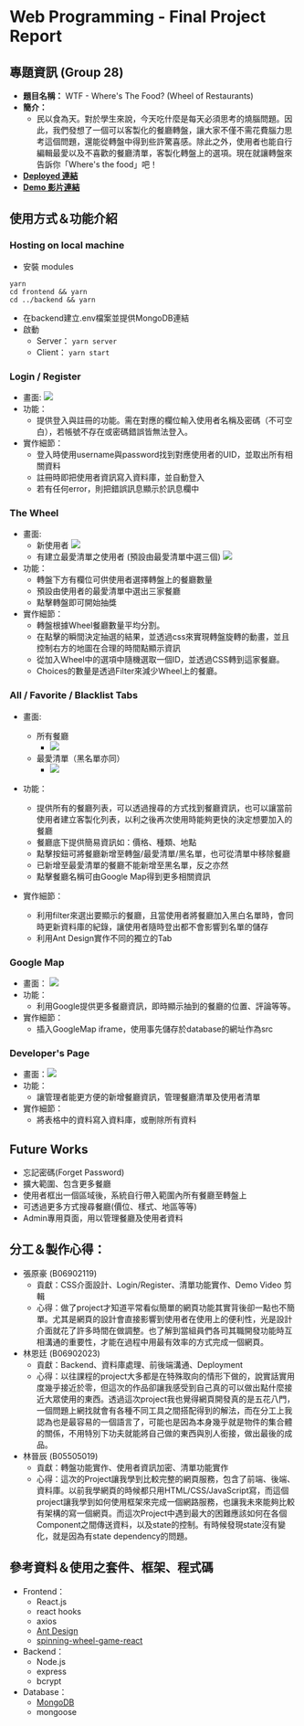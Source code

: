 # Web Programming - Final Project Report
## 專題資訊 (Group 28)
+ **題目名稱：** WTF - Where's The Food? (Wheel of Restaurants)
+ **簡介：**
    + 民以食為天。對於學生來說，今天吃什麼是每天必須思考的燒腦問題。因此，我們發想了一個可以客製化的餐廳轉盤，讓大家不僅不需花費腦力思考這個問題，還能從轉盤中得到些許驚喜感。除此之外，使用者也能自行編輯最愛以及不喜歡的餐廳清單，客製化轉盤上的選項。現在就讓轉盤來告訴你「Where's the food」吧！
+ **[Deployed 連結](https://lin9999.github.io/Wheel-of-Restaurants/)**
+ **[Demo 影片連結](https://www.youtube.com/watch?v=sO03RFtJH7E)**

## 使用方式＆功能介紹
### Hosting on local machine
+ 安裝 modules
```
yarn   
cd frontend && yarn
cd ../backend && yarn
```
+ 在backend建立.env檔案並提供MongoDB連結
+ 啟動
    + Server： ```yarn server```
    + Client： ```yarn start```
### Login / Register
+ 畫面: ![](https://i.imgur.com/xqxWmFk.png)
+ 功能：
    + 提供登入與註冊的功能。需在對應的欄位輸入使用者名稱及密碼（不可空白），若帳號不存在或密碼錯誤皆無法登入。
+ 實作細節：
    + 登入時使用username與password找到對應使用者的UID，並取出所有相關資料
    + 註冊時即把使用者資訊寫入資料庫，並自動登入
    + 若有任何error，則把錯誤訊息顯示於訊息欄中
### The Wheel
+ 畫面:
    + 新使用者
![](https://i.imgur.com/EG2sisK.png)
    + 有建立最愛清單之使用者 (預設由最愛清單中選三個)
![](https://i.imgur.com/SuT1km4.png)
+ 功能：
    + 轉盤下方有欄位可供使用者選擇轉盤上的餐廳數量
    + 預設由使用者的最愛清單中選出三家餐廳
    + 點擊轉盤即可開始抽獎
+ 實作細節：
    + 轉盤根據Wheel餐廳數量平均分割。
    + 在點擊的瞬間決定抽選的結果，並透過css來實現轉盤旋轉的動畫，並且控制右方的地圖在合理的時間點顯示資訊
    + 從加入Wheel中的選項中隨機選取一個ID，並透過CSS轉到這家餐廳。
    + Choices的數量是透過Filter來減少Wheel上的餐廳。
### All / Favorite / Blacklist Tabs
+ 畫面:
    + 所有餐廳
        + ![](https://i.imgur.com/5tFW24l.png)
    + 最愛清單（黑名單亦同）
        + ![](https://i.imgur.com/QANooy4.png)
        
+ 功能：
    + 提供所有的餐廳列表，可以透過搜尋的方式找到餐廳資訊，也可以讓當前使用者建立客製化列表，以利之後再次使用時能夠更快的決定想要加入的餐廳
    + 餐廳底下提供簡易資訊如：價格、種類、地點
    + 點擊按鈕可將餐廳新增至轉盤/最愛清單/黑名單，也可從清單中移除餐廳
    + 已新增至最愛清單的餐廳不能新增至黑名單，反之亦然
    + 點擊餐廳名稱可由Google Map得到更多相關資訊
+ 實作細節：
    + 利用filter來選出要顯示的餐廳，且當使用者將餐廳加入黑白名單時，會同時更新資料庫的紀錄，讓使用者隨時登出都不會影響到名單的儲存
    + 利用Ant Design實作不同的獨立的Tab
### Google Map
+ 畫面： ![](https://i.imgur.com/QAC3mEn.png)
+ 功能：
    + 利用Google提供更多餐廳資訊，即時顯示抽到的餐廳的位置、評論等等。
+ 實作細節：
    + 插入GoogleMap iframe，使用事先儲存於database的網址作為src

### Developer's Page
+ 畫面：![](https://i.imgur.com/KNOar8l.png)
+ 功能：
    + 讓管理者能更方便的新增餐廳資訊，管理餐廳清單及使用者清單
+ 實作細節：
    + 將表格中的資料寫入資料庫，或刪除所有資料

## Future Works
+ 忘記密碼(Forget Password)
+ 擴大範圍、包含更多餐廳
+ 使用者框出一個區域後，系統自行帶入範圍內所有餐廳至轉盤上
+ 可透過更多方式搜尋餐廳(價位、樣式、地區等等)
+ Admin專用頁面，用以管理餐廳及使用者資料
## 分工＆製作心得：
+ 張原豪 (B06902119)
    + 貢獻：CSS介面設計、Login/Register、清單功能實作、Demo Video 剪輯
    + 心得：做了project才知道平常看似簡單的網頁功能其實背後卻一點也不簡單。尤其是網頁的設計會直接影響到使用者在使用上的便利性，光是設計介面就花了許多時間在做調整。也了解到當組員們各司其職開發功能時互相溝通的重要性，才能在過程中用最有效率的方式完成一個網頁。
+ 林恩廷 (B06902023)
    + 貢獻：Backend、資料庫處理、前後端溝通、Deployment
    + 心得：以往課程的project大多都是在特殊取向的情形下做的，說實話實用度幾乎接近於零，但這次的作品卻讓我感受到自己真的可以做出點什麼接近大眾使用的東西。透過這次project我也覺得網頁開發真的是五花八門，一個問題上網找就會有各種不同工具之間搭配得到的解法，而在分工上我認為也是最容易的一個語言了，可能也是因為本身幾乎就是物件的集合體的關係，不用特別下功夫就能將自己做的東西與別人銜接，做出最後的成品。
+ 林晉辰 (B05505019)
    + 貢獻：轉盤功能實作、使用者資訊加密、清單功能實作
    + 心得：這次的Project讓我學到比較完整的網頁服務，包含了前端、後端、資料庫。以前我學網頁的時候都只用HTML/CSS/JavaScript寫，而這個project讓我學到如何使用框架來完成一個網路服務，也讓我未來能夠比較有架構的寫一個網頁。而這次Project中遇到最大的困難應該如何在各個Component之間傳送資料，以及state的控制。有時候發現state沒有變化，就是因為有state dependency的問題。
## 參考資料＆使用之套件、框架、程式碼
+ Frontend：
    + React.js
    + react hooks
    + axios
    + [Ant Design](https://ant.design/components/overview/)
    + [spinning-wheel-game-react](https://github.com/hadriengerard/spinning-wheel-game-react/tree/master/)
+ Backend：
    + Node.js
    + express
    + bcrypt
+ Database： 
    + [MongoDB](https://www.mongodb.com/1)
    + mongoose
